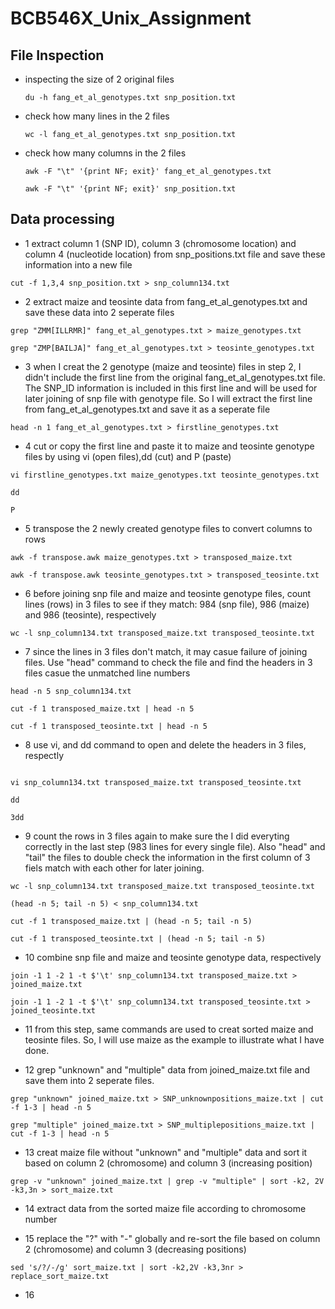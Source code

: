 # BCB546X_Unix_Assignment

## File Inspection
  * inspecting the size of 2 original files 

    ```
    du -h fang_et_al_genotypes.txt snp_position.txt
    ```
  * check how many lines in the 2 files
     
     ```
    wc -l fang_et_al_genotypes.txt snp_position.txt
     ```
  * check how many columns in the 2 files

     ```
     awk -F "\t" '{print NF; exit}' fang_et_al_genotypes.txt 
     
     awk -F "\t" '{print NF; exit}' snp_position.txt
     
     ```
    
    
## Data processing     
  * 1 extract column 1 (SNP ID), column 3 (chromosome location) and column 4 (nucleotide location) from snp_positions.txt file and save these information into a new file
  
  ```
  cut -f 1,3,4 snp_position.txt > snp_column134.txt 
 
  ```
  * 2 extract maize and teosinte data from fang_et_al_genotypes.txt and save these data into 2 seperate files
  
  ```
  grep "ZMM[ILLRMR]" fang_et_al_genotypes.txt > maize_genotypes.txt
  
  grep "ZMP[BAILJA]" fang_et_al_genotypes.txt > teosinte_genotypes.txt
  ```
  * 3 when I creat the 2 genotype (maize and teosinte) files in step 2, I didn't include the first line from the original fang_et_al_genotypes.txt file. The SNP_ID information is included in this first line and will be used for later joining of snp file with genotype file. So I will extract the first line from fang_et_al_genotypes.txt and save it as a seperate file
  
  ```
  head -n 1 fang_et_al_genotypes.txt > firstline_genotypes.txt
  ```
  
  * 4 cut or copy the first line and paste it to maize and teosinte genotype files by using vi (open files),dd (cut) and P (paste)
  
  ```
  vi firstline_genotypes.txt maize_genotypes.txt teosinte_genotypes.txt
  
  dd
  
  P
  ```
  
  * 5 transpose the 2 newly created genotype files to convert columns to rows
   
   ```
   awk -f transpose.awk maize_genotypes.txt > transposed_maize.txt
   
   awk -f transpose.awk teosinte_genotypes.txt > transposed_teosinte.txt
   
   ```
   
  * 6 before joining snp file and maize and teosinte genotype files, count lines (rows) in 3 files to see if they match: 984 (snp file), 986 (maize) and 986 (teosinte), respectively

  ```
  wc -l snp_column134.txt transposed_maize.txt transposed_teosinte.txt
  ```
  
  * 7 since the lines in 3 files don't match, it may casue failure of joining files. Use "head" command to check the file and find the headers in 3 files casue the unmatched line numbers

  ```
  head -n 5 snp_column134.txt 
  
  cut -f 1 transposed_maize.txt | head -n 5
  
  cut -f 1 transposed_teosinte.txt | head -n 5
  ```
  
  * 8 use vi, and dd command to open and delete the headers in 3 files, respectly

  ```
  
  vi snp_column134.txt transposed_maize.txt transposed_teosinte.txt
  
  dd 
  
  3dd
  
  ```
 
 * 9 count the rows in 3 files again to make sure the I did everyting correctly in the last step (983 lines for every single file). Also "head" and "tail" the files to double check the information in the first column of 3 fiels match with each other for later joining.
  
  ```
  wc -l snp_column134.txt transposed_maize.txt transposed_teosinte.txt

  (head -n 5; tail -n 5) < snp_column134.txt
  
  cut -f 1 transposed_maize.txt | (head -n 5; tail -n 5)
  
  cut -f 1 transposed_teosinte.txt | (head -n 5; tail -n 5)
  ```
  
 * 10 combine snp file and maize and teosinte genotype data, respectively
  
  ```
  join -1 1 -2 1 -t $'\t' snp_column134.txt transposed_maize.txt > joined_maize.txt 
  
  join -1 1 -2 1 -t $'\t' snp_column134.txt transposed_teosinte.txt > joined_teosinte.txt
  ```
  
 * 11 from this step, same commands are used to creat sorted maize and teosinte files. So, I will use maize as the example to illustrate what I have done. 
  
 * 12 grep "unknown" and "multiple" data from joined_maize.txt file and save them into 2 seperate files. 
  
  ```
  grep "unknown" joined_maize.txt > SNP_unknownpositions_maize.txt | cut -f 1-3 | head -n 5
  
  grep "multiple" joined_maize.txt > SNP_multiplepositions_maize.txt | cut -f 1-3 | head -n 5
  ```
  
 * 13 creat maize file without "unknown" and "multiple" data and sort it based on column 2 (chromosome) and column 3 (increasing position)
 
 ```
 grep -v "unknown" joined_maize.txt | grep -v "multiple" | sort -k2, 2V -k3,3n > sort_maize.txt
 
 ```
 
 * 14 extract data from the sorted maize file according to chromosome number

 * 15 replace the "?" with "-" globally and re-sort the file based on column 2 (chromosome) and column 3 (decreasing positions)

 ```
 sed 's/?/-/g' sort_maize.txt | sort -k2,2V -k3,3nr > replace_sort_maize.txt
 ```
 * 16